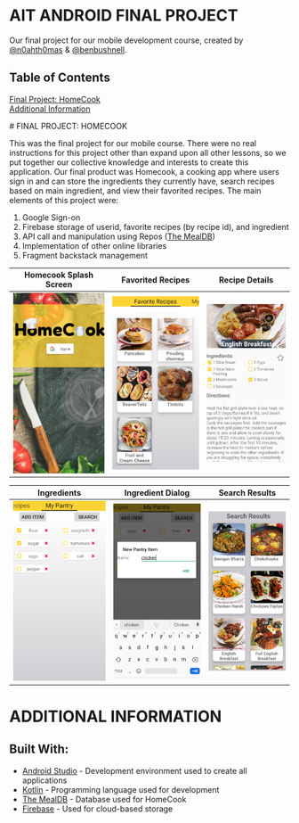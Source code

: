 # AIT ANDROID FINAL PROJECT
Our final project for our mobile development course, created by [@n0ahth0mas](https://github.com/n0ahth0mas) & [@benbushnell](https://github.com/benbushnell).

## Table of Contents  
[Final Project: HomeCook](#final)  
[Additional Information](#extra) 

<a name="final">
# FINAL PROJECT: HOMECOOK

This was the final project for our mobile course. There were no real instructions for this project other than expand upon all other lessons, so we put together our collective knowledge and interests to create this application. Our final product was Homecook, a cooking app where users sign in and can store the ingredients they currently have, search recipes based on main ingredient, and view their favorited recipes. The main elements of this project were:
1. Google Sign-on
2. Firebase storage of userid, favorite recipes (by recipe id), and ingredient
3. API call and manipulation using Repos ([The MealDB](https://themealdb.com/))
4. Implementation of other online libraries
5. Fragment backstack management

| Homecook Splash Screen  | Favorited Recipes | Recipe Details | 
| ------------- | ------------- |------------- |
| ![Homecook Splash Screen](/images/homecook_splash.png) | ![Favorited Recipes](/images/homecook_favs.png)  | ![Recipe Details](/images/homecook_details.png)  |

| Ingredients  | Ingredient Dialog | Search Results | 
| ------------- | ------------- |------------- |
| ![Ingredeints](/images/homecook_ingredients.png) | ![Ingredient Dialog](/images/homecook_ingredientdialog.png)  | ![Search Results](/images/homecook_search.png)  |

<a name="extra">

# ADDITIONAL INFORMATION

## Built With:
* [Android Studio](https://developer.android.com/studio) - Development environment used to create all applications
* [Kotlin](https://kotlinlang.org/) - Programming language used for development
* [The MealDB](https://themealdb.com/) - Database used for HomeCook
* [Firebase](https://firebase.google.com/) - Used for cloud-based storage
